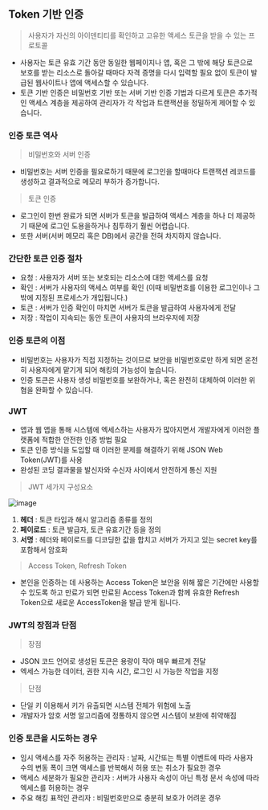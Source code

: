 ## Token 기반 인증
> 사용자가 자신의 아이덴티티를 확인하고 고유한 액세스 토큰을 받을 수 있는 프로토콜
* 사용자는 토큰 유효 기간 동안 동일한 웹페이지나 앱, 혹은 그 밖에 해당 토큰으로 보호를 받는 리소스로 돌아갈 때마다 자격 증명을 다시 입력할 필요 없이 토큰이 발급된 웹사이트나 앱에 액세스할 수 있습니다.
* 토큰 기반 인증은 비밀번호 기반 또는 서버 기반 인증 기법과 다르게 토큰은 추가적인 액세스 계층을 제공하여 관리자가 각 작업과 트랜잭션을 정밀하게 제어할 수 있습니다.
### 인증 토큰 역사
> 비밀번호와 서버 인증
* 비밀번호는 서버 인증을 필요로하기 때문에 로그인을 할때마다 트랜잭션 레코드를 생성하고 결과적으로 메모리 부하가 증가합니다.
> 토큰 인증
* 로그인이 한번 완료가 되면 서버가 토큰을 발급하여 액세스 계층을 하나 더 제공하기 때문에 로그인 도용을하거나 침투하기 훨씬 어렵습니다.
* 또한 서버(서버 메모리 혹은 DB)에서 공간을 전혀 차지하지 않습니다. 
### 간단한 토큰 인증 절차
* 요청 : 사용자가 서버 또는 보호되는 리소스에 대한 액세스를 요청
* 확인 : 서버가 사용자의 액세스 여부를 확인 (이때 비밀번호를 이용한 로그인이나 그 밖에 지정된 프로세스가 개입됩니다.)
* 토큰 : 서버가 인증 확인이 마치면 서버가 토큰을 발급하여 사용자에게 전달
* 저장 : 작업이 지속되는 동안 토큰이 사용자의 브라우저에 저장
### 인증 토큰의 이점
* 비밀번호는 사용자가 직접 지정하는 것이므로 보안을 비밀번호로만 하게 되면 온전히 사용자에게 맡기게 되어 해킹의 가능성이 높습니다.
* 인증 토큰은 사용자 생성 비밀번호를 보완하거나, 혹은 완전히 대체하여 이러한 위협을 완화할 수 있습니다. 
### JWT
* 앱과 웹 앱을 통해 시스템에 엑세스하는 사용자가 많아지면서 개발자에게 이러한 플랫폼에 적합한 안전한 인증 방법 필요
* 토큰 인증 방식을 도입할 때 이러한 문제를 해결하기 위해 JSON Web Token(JWT)를 사용
* 완성된 코딩 결과물을 발신자와 수신자 사이에서 안전하게 통신 지원
> JWT 세가지 구성요소  

![image](https://user-images.githubusercontent.com/102463200/199649615-53378805-521e-42e9-949a-a1be0529df89.png)
 1. **헤더** : 토큰 타입과 해시 알고리즘 종류를 정의
 2. **페이로드** : 토큰 발급자, 토큰 유효기간 등을 정의
 3. **서명** : 헤더와 페이로드를 디코딩한 값을 합치고 서버가 가지고 있는 secret key를 포함해서 암호화

> Access Token, Refresh Token  
* 본인을 인증하는 데 사용하는 Access Token은 보안을 위해 짧은 기간에만 사용할 수 있도록 하고 만료가 되면 만료된 Access Token과 함께 유효한 Refresh Token으로 새로운 AccessToken을 발급 받게 됩니다.
### JWT의 장점과 단점
>장점
* JSON 코드 언어로 생성된 토큰은 용량이 작아 매우 빠르게 전달
* 엑세스 가능한 데이터, 권한 지속 시간, 로그인 시 가능한 작업을 지정
> 단점
* 단일 키 이용해서 키가 유출되면 시스템 전체가 위험에 노출
* 개발자가 암호 서명 알고리즘에 정통하지 않으면 시스템이 보완에 취약해짐

### 인증 토큰을 시도하는 경우
* 임시 액세스를 자주 허용하는 관리자 : 날짜, 시간또는 특별 이벤트에 따라 사용자 수의 변동 폭이 크면 액세스를 반복해서 허용 또는 취소가 필요한 경우
* 액세스 세분화가 필요한 관리자 : 서버가 사용자 속성이 아닌 특정 문서 속성에 따라 엑세스를 허용하는 경우
* 주요 해킹 표적인 관리자 : 비밀번호만으로 충분히 보호가 어려운 경우
